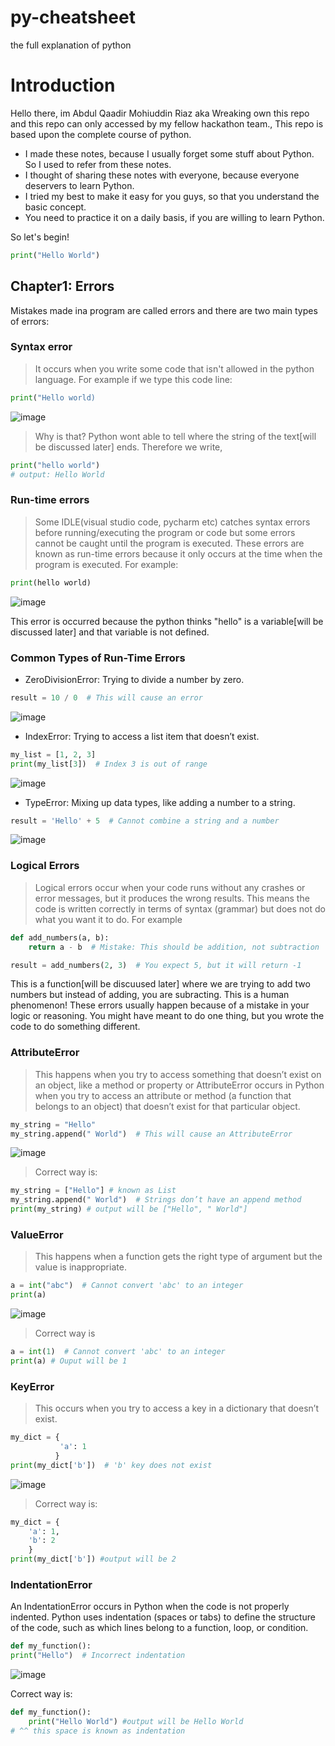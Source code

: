 # py-cheatsheet
the full explanation of python

# Introduction 
Hello there, im Abdul Qaadir Mohiuddin Riaz aka Wreaking own this repo and this repo can only accessed by my fellow hackathon team., This repo is based upon the complete course of python. 
- I made these notes, because I usually forget some stuff about Python. So I used to refer from these notes.
- I thought of sharing these notes with everyone, because everyone deservers to learn Python.
- I tried my best to make it easy for you guys, so that you understand the basic concept.
- You need to practice it on a daily basis, if you are willing to learn Python.

So let's begin!
```py
print("Hello World")
```
## Chapter1: Errors

Mistakes made ina program are called errors and there are two main types of errors:
### Syntax error
> It occurs when you write some code that isn't allowed in the python language. For example if we type this code line:
```py
print("Hello world)
```
![image](https://github.com/user-attachments/assets/49b01b64-8f1d-4252-a49a-a558e98aeb08)

> Why is that? Python wont able to tell where the string of the text[will be discussed later] ends.
> Therefore we write,
```py
print("hello world")
# output: Hello World
```

### Run-time errors
> Some IDLE(visual studio code, pycharm etc) catches syntax errors before running/executing the program or code but some errors cannot be caught until the program is executed. These errors are known as run-time errors because it only occurs at the time when the program is executed. For example:

```py
print(hello world)
```
![image](https://github.com/user-attachments/assets/c34f27f5-6281-407c-b52a-4aa8e24f4922)

This error is occurred because the python thinks "hello" is a variable[will be discussed later] and that variable is not defined.

### Common Types of Run-Time Errors
- ZeroDivisionError: Trying to divide a number by zero.
```py
result = 10 / 0  # This will cause an error
```
![image](https://github.com/user-attachments/assets/1454a991-1f39-4e4a-afa4-72c4393fffc5)

- IndexError: Trying to access a list item that doesn’t exist.
```py
my_list = [1, 2, 3]
print(my_list[3])  # Index 3 is out of range
```
![image](https://github.com/user-attachments/assets/eb0a1c95-1139-44e8-afa1-0e2f15b23dc6)

- TypeError: Mixing up data types, like adding a number to a string.
```py
result = 'Hello' + 5  # Cannot combine a string and a number
```
![image](https://github.com/user-attachments/assets/190ccb57-f794-4c4c-b9d1-effcb0d11c14)

### Logical Errors
> Logical errors occur when your code runs without any crashes or error messages, but it produces the wrong results. This means the code is written correctly in terms of syntax (grammar) but does not do what you want it to do. For example

```py
def add_numbers(a, b):
    return a - b  # Mistake: This should be addition, not subtraction

result = add_numbers(2, 3)  # You expect 5, but it will return -1
```
This is a function[will be discuused later] where we are trying to add two numbers but instead of adding, you are subracting. This is a human phenomenon! These errors usually happen because of a mistake in your logic or reasoning. You might have meant to do one thing, but you wrote the code to do something different.

### AttributeError
> This happens when you try to access something that doesn’t exist on an object, like a method or property or AttributeError occurs in Python when you try to access an attribute or method (a function that belongs to an object) that doesn’t exist for that particular object.
```py
my_string = "Hello"
my_string.append(" World")  # This will cause an AttributeError
```
![image](https://github.com/user-attachments/assets/64da76d4-3779-4750-afdb-a69bbed7e77a)

> Correct way is:
```py
my_string = ["Hello"] # known as List
my_string.append(" World")  # Strings don’t have an append method
print(my_string) # output will be ["Hello", " World"]
```

### ValueError
> This happens when a function gets the right type of argument but the value is inappropriate.
```py
a = int("abc")  # Cannot convert 'abc' to an integer
print(a)
```
![image](https://github.com/user-attachments/assets/ad0f9bc8-9537-4ab0-a0f8-482f1e9d3271)

> Correct way is
``` py
a = int(1)  # Cannot convert 'abc' to an integer
print(a) # Ouput will be 1
```

### KeyError
> This occurs when you try to access a key in a dictionary that doesn’t exist.
```py
my_dict = {
           'a': 1
          }
print(my_dict['b'])  # 'b' key does not exist
```
![image](https://github.com/user-attachments/assets/a9a10142-88fb-4fad-a3e7-d03afacce96f)

> Correct way is:
```py
my_dict = {
    'a': 1,
    'b': 2
    }
print(my_dict['b']) #output will be 2
```

###  IndentationError
 An IndentationError occurs in Python when the code is not properly indented. Python uses indentation (spaces or tabs) to define the structure of the code, such as which lines belong to a function, loop, or condition.
```py
def my_function():
print("Hello")  # Incorrect indentation
```
![image](https://github.com/user-attachments/assets/f23fefd6-f217-4657-8f44-012976b1c55d)

Correct way is:
```py
def my_function():
    print("Hello World") #output will be Hello World
# ^^ this space is known as indentation
```
